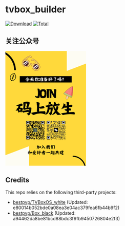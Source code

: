 # tvbox_builder
[![Download](https://img.shields.io/github/v/release/bestpvp/tvbox_builder?color=orange&logoColor=orange&label=Download&logo=DocuSign)](https://github.com/bestpvp/tvbox_builder/releases/latest) 
[![Total](https://shields.io/github/downloads/bestpvp/tvbox_builder/total?logo=Bookmeter&label=Counts&logoColor=yellow&color=yellow)](https://github.com/bestpvp/tvbox_builder/releases)

## 关注公众号
<img src=./join.PNG style="width:50%;" />

## Credits
This repo relies on the following third-party projects:
- [bestpvp/TVBoxOS_white](https://github.com/bestpvp/TVBoxOS_white) (Updated: e80014b052bde0a08ea3e04ac379fea6fb44b9f2)
- [bestpvp/Box_black](https://github.com/bestpvp/Box_black) (Updated: a94462da8be81bcd88bdc3f9fb9450726804e2f3)
